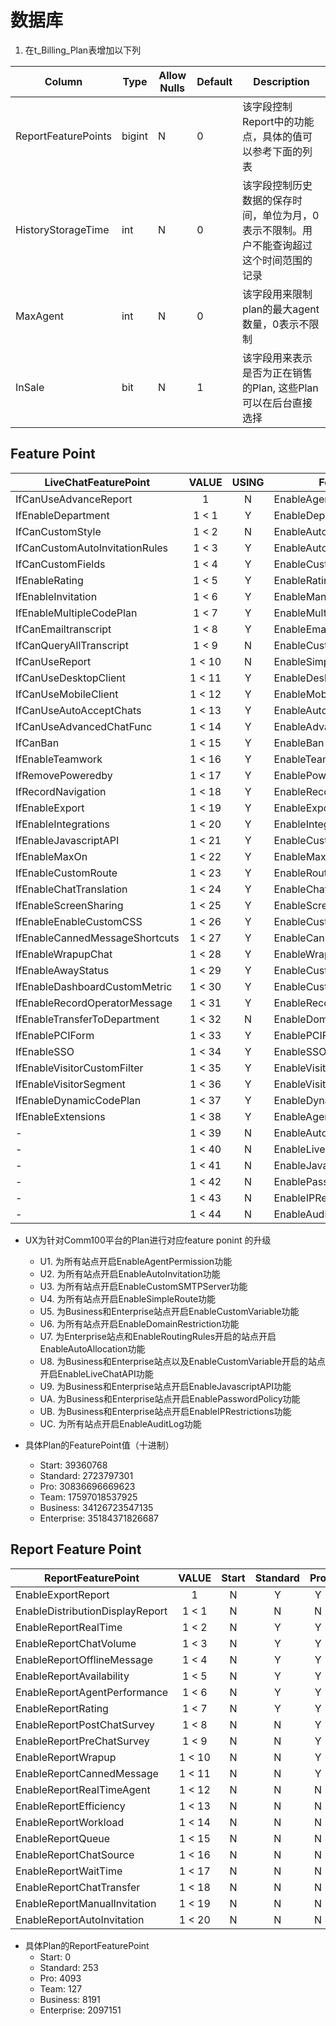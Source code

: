 # 数据库

1. 在t_Billing_Plan表增加以下列

| Column | Type | Allow Nulls | Default | Description |
| - | - | - | - | - |
| ReportFeaturePoints | bigint | N | 0 | 该字段控制Report中的功能点，具体的值可以参考下面的列表 |
| HistoryStorageTime | int | N | 0 | 该字段控制历史数据的保存时间，单位为月，0表示不限制。用户不能查询超过这个时间范围的记录 |
| MaxAgent | int | N | 0 | 该字段用来限制plan的最大agent数量，0表示不限制 |
| InSale | bit | N | 1 | 该字段用来表示是否为正在销售的Plan, 这些Plan可以在后台直接选择 |

## Feature Point

| LiveChatFeaturePoint | VALUE | USING | FeaturePoint | Add/Change | Start | Standard | Pro | Team | Businuess | Enterprise | Upgrade |
| - | :-: | :-: | - | :-: | :-: | :-: | :-: | :-: | :-: | :-: | :-: |
| IfCanUseAdvanceReport             | 1      | N | EnableAgentPermission        | C | N | Y | Y | Y | Y | Y | U1 |
| IfEnableDepartment                | 1 < 1  | Y | EnableDepartment             | - | N | N | Y | N | Y | Y | -  |
| IfCanCustomStyle                  | 1 < 2  | N | EnableAutoInvitation         | C | N | Y | Y | Y | Y | Y | U2 |
| IfCanCustomAutoInvitationRules    | 1 < 3  | Y | EnableAutoInvitationRules    | - | N | N | N | N | Y | Y | -  |
| IfCanCustomFields                 | 1 < 4  | Y | EnableCustomFields           | - | N | Y | Y | N | Y | Y | -  |
| IfEnableRating                    | 1 < 5  | Y | EnableRating                 | - | N | Y | Y | N | Y | Y | -  |
| IfEnableInvitation                | 1 < 6  | Y | EnableManualInvitation       | - | N | N | N | Y | Y | Y | -  |
| IfEnableMultipleCodePlan          | 1 < 7  | Y | EnableMultipleCampaigns      | - | N | N | Y | Y | Y | Y | -  |
| IfCanEmailtranscript              | 1 < 8  | Y | EnableEmailTranscript        | - | Y | Y | Y | Y | Y | Y | -  |
| IfCanQueryAllTranscript           | 1 < 9  | N | EnableCustomSMTPServer       | C | N | N | N | Y | Y | Y | U3 |
| IfCanUseReport                    | 1 < 10 | N | EnableSimpleRoute            | C | N | N | Y | Y | Y | Y | U4 |
| IfCanUseDesktopClient             | 1 < 11 | Y | EnableDesktopClient          | - | Y | Y | Y | Y | Y | Y | -  |
| IfCanUseMobileClient              | 1 < 12 | Y | EnableMobileClient           | - | Y | Y | Y | Y | Y | Y | -  |
| IfCanUseAutoAcceptChats           | 1 < 13 | Y | EnableAutoAccept             | - | N | N | N | Y | Y | Y | -  |
| IfCanUseAdvancedChatFunc          | 1 < 14 | Y | EnableAdvancedChatFunc       | - | N | Y | Y | Y | Y | Y | -  |
| IfCanBan                          | 1 < 15 | Y | EnableBan                    | - | Y | Y | Y | Y | Y | Y | -  |
| IfEnableTeamwork                  | 1 < 16 | Y | EnableTeamwork               | - | N | Y | Y | Y | Y | Y | -  |
| IfRemovePoweredby                 | 1 < 17 | Y | EnablePoweredByRemoval       | - | N | N | N | N | Y | Y | -  |
| IfRecordNavigation                | 1 < 18 | Y | EnableRecordNavigation       | - | N | N | N | N | N | N | -  |
| IfEnableExport                    | 1 < 19 | Y | EnableExportHistory          | - | Y | Y | Y | Y | Y | Y | -  |
| IfEnableIntegrations              | 1 < 20 | Y | EnableIntegrations           | - | Y | Y | Y | N | Y | Y | -  |
| IfEnableJavascriptAPI             | 1 < 21 | Y | EnableCustomVariable         | C | N | N | N | N | Y | Y | U5 |
| IfEnableMaxOn                     | 1 < 22 | Y | EnableMaxOn                  | - | Y | Y | Y | N | N | Y | -  |
| IfEnableCustomRoute               | 1 < 23 | Y | EnableRoutingRules           | - | N | N | N | N | N | Y | -  |
| IfEnableChatTranslation           | 1 < 24 | Y | EnableChatTranslation        | - | N | N | N | N | Y | Y | -  |
| IfEnableScreenSharing             | 1 < 25 | Y | EnableScreenSharing          | - | Y | Y | Y | N | Y | Y | -  |
| IfEnableEnableCustomCSS           | 1 < 26 | Y | EnableCustomCSS              | - | N | N | N | N | Y | Y | -  |
| IfEnableCannedMessageShortcuts    | 1 < 27 | Y | EnableCannedMessageShortcut  | - | N | N | Y | N | Y | Y | -  |
| IfEnableWrapupChat                | 1 < 28 | Y | EnableWrapup                 | - | N | N | Y | N | Y | Y | -  |
| IfEnableAwayStatus                | 1 < 29 | Y | EnableCustomAwayStatus       | - | N | Y | Y | Y | Y | Y | -  |
| IfEnableDashboardCustomMetric     | 1 < 30 | Y | EnableCustomMatrics          | - | N | N | N | N | N | Y | -  |
| IfEnableRecordOperatorMessage     | 1 < 31 | Y | EnableRecordAgentMessage     | - | N | Y | Y | N | Y | Y | -  |
| IfEnableTransferToDepartment      | 1 < 32 | N | EnableDomainRestriction      | C | N | N | Y | Y | Y | Y | U6 |
| IfEnablePCIForm                   | 1 < 33 | Y | EnablePCIForm                | - | N | N | Y | N | N | Y | -  |
| IfEnableSSO                       | 1 < 34 | Y | EnableSSO                    | - | N | N | N | N | N | Y | -  |
| IfEnableVisitorCustomFilter       | 1 < 35 | Y | EnableVisitorCustomFilter    | - | N | N | Y | N | Y | Y | -  |
| IfEnableVisitorSegment            | 1 < 36 | Y | EnableVisitorSegmentation    | - | N | N | N | N | N | Y | -  |
| IfEnableDynamicCodePlan           | 1 < 37 | Y | EnableDynamicCampaign        | - | N | N | N | N | N | Y | -  |
| IfEnableExtensions                | 1 < 38 | Y | EnableAgentConsoleExtension  | - | N | N | N | N | N | Y | -  |
| -                                 | 1 < 39 | N | EnableAutoAllocation         | A | N | N | N | N | N | Y | U7 |
| -                                 | 1 < 40 | N | EnableLiveChatAPI            | A | N | N | N | N | Y | Y | U8 |
| -                                 | 1 < 41 | N | EnableJavascriptAPI          | A | N | N | N | N | Y | Y | U9 |
| -                                 | 1 < 42 | N | EnablePasswordPolicy         | A | N | N | Y | N | Y | Y | UA |
| -                                 | 1 < 43 | N | EnableIPRestrictions         | A | N | N | Y | N | Y | Y | UB |
| -                                 | 1 < 44 | N | EnableAuditLog               | A | N | N | Y | Y | Y | Y | UC |


+ UX为针对Comm100平台的Plan进行对应feature ponint 的升级
  - U1. 为所有站点开启EnableAgentPermission功能
  - U2. 为所有站点开启EnableAutoInvitation功能
  - U3. 为所有站点开启EnableCustomSMTPServer功能
  - U4. 为所有站点开启EnableSimpleRoute功能
  - U5. 为Business和Enterprise站点开启EnableCustomVariable功能
  - U6. 为所有站点开启EnableDomainRestriction功能
  - U7. 为Enterprise站点和EnableRoutingRules开启的站点开启EnableAutoAllocation功能
  - U8. 为Business和Enterprise站点以及EnableCustomVariable开启的站点开启EnableLiveChatAPI功能
  - U9. 为Business和Enterprise站点开启EnableJavascriptAPI功能
  - UA. 为Business和Enterprise站点开启EnablePasswordPolicy功能
  - UB. 为Business和Enterprise站点开启EnableIPRestrictions功能
  - UC. 为所有站点开启EnableAuditLog功能

+ 具体Plan的FeaturePoint值（十进制）
  - Start: 39360768
  - Standard: 2723797301
  - Pro: 30836696669623
  - Team: 17597018537925
  - Business: 34126723547135
  - Enterprise: 35184371826687

## Report Feature Point
| ReportFeaturePoint | VALUE | Start | Standard | Pro | Team | Businuess | Enterprise |
| - | :-: | :-: | :-: | :-: | :-: | :-: | :-: |
| EnableExportReport                | 1      | N | Y | Y | Y | Y | Y |
| EnableDistributionDisplayReport   | 1 < 1  | N | N | N | Y | Y | Y |
| EnableReportRealTime              | 1 < 2  | N | Y | Y | Y | Y | Y |
| EnableReportChatVolume            | 1 < 3  | N | Y | Y | Y | Y | Y |
| EnableReportOfflineMessage        | 1 < 4  | N | Y | Y | Y | Y | Y |
| EnableReportAvailability          | 1 < 5  | N | Y | Y | Y | Y | Y |
| EnableReportAgentPerformance      | 1 < 6  | N | Y | Y | Y | Y | Y |
| EnableReportRating                | 1 < 7  | N | Y | Y | N | Y | Y |
| EnableReportPostChatSurvey        | 1 < 8  | N | N | Y | N | Y | Y |
| EnableReportPreChatSurvey         | 1 < 9  | N | N | Y | N | Y | Y |
| EnableReportWrapup                | 1 < 10 | N | N | Y | N | Y | Y |
| EnableReportCannedMessage         | 1 < 11 | N | N | Y | N | Y | Y |
| EnableReportRealTimeAgent         | 1 < 12 | N | N | N | N | Y | Y |
| EnableReportEfficiency            | 1 < 13 | N | N | N | N | N | Y |
| EnableReportWorkload              | 1 < 14 | N | N | N | N | N | Y |
| EnableReportQueue                 | 1 < 15 | N | N | N | N | N | Y |
| EnableReportChatSource            | 1 < 16 | N | N | N | N | N | Y |
| EnableReportWaitTime              | 1 < 17 | N | N | N | N | N | Y |
| EnableReportChatTransfer          | 1 < 18 | N | N | N | N | N | Y |
| EnableReportManualInvitation      | 1 < 19 | N | N | N | N | N | Y |
| EnableReportAutoInvitation        | 1 < 20 | N | N | N | N | N | Y |


+ 具体Plan的ReportFeaturePoint
  - Start: 0
  - Standard: 253
  - Pro: 4093
  - Team: 127
  - Business: 8191
  - Enterprise: 2097151
